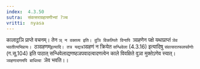 ```yaml
---
index:  4.3.50
sutra:  संवत्सराग्रहायणीभ्यां ?ञ्च
vritti:  nyasa
---
```


कालाट्ठञि प्राप्ते वचनम्। तेन `ञ् न वक्तव्य इति। वुञि विकल्पिते विनापि `ञ्ग्रहणेन पक्षे यथाप्राप्तं `ञेव भवतीत्यभिप्रायः। `ठञ्ग्रहणम्` इत्यादि। तत्र यद्यत्र `ञ्ग्रहणं न क्रियेत `सन्धिवेला` (4.3.16) इत्यादिषु `संवत्सरात्फलपर्वणोः` (ग.सू.104) इति पाठात् सन्धिवेलाद्यणष्ठञपवादत्वादणत्वेन काले विवक्षिते वुञा मुक्तेऽणेव स्यात्। `ञ्ग्रहणादणमपि बाधित्वा `ञेव भवति।।

